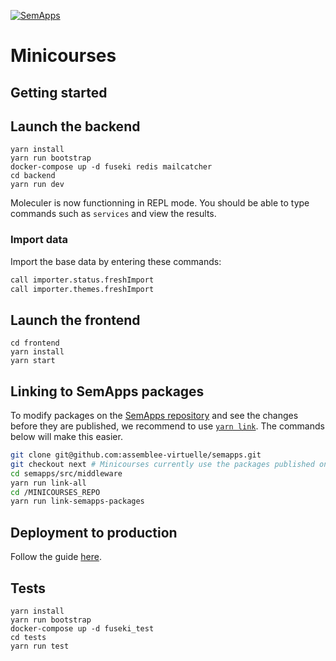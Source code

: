 [![SemApps](https://badgen.net/badge/Powered%20by/SemApps/28CDFB)](https://semapps.org)

# Minicourses

## Getting started

## Launch the backend

```
yarn install
yarn run bootstrap
docker-compose up -d fuseki redis mailcatcher
cd backend
yarn run dev
```

Moleculer is now functionning in REPL mode. You should be able to type commands such as `services` and view the results.

### Import data

Import the base data by entering these commands:

```bash
call importer.status.freshImport
call importer.themes.freshImport
```

## Launch the frontend

```
cd frontend
yarn install
yarn start
```

## Linking to SemApps packages

To modify packages on the [SemApps repository](https://github.com/assemblee-virtuelle/semapps) and see the changes before they are published, we recommend to use [`yarn link`](https://classic.yarnpkg.com/en/docs/cli/link/). The commands below will make this easier.

```bash
git clone git@github.com:assemblee-virtuelle/semapps.git
git checkout next # Minicourses currently use the packages published on the next branch
cd semapps/src/middleware
yarn run link-all
cd /MINICOURSES_REPO
yarn run link-semapps-packages
```

## Deployment to production

Follow the guide [here](deploy/README.md).

## Tests

```
yarn install
yarn run bootstrap
docker-compose up -d fuseki_test
cd tests
yarn run test
```
